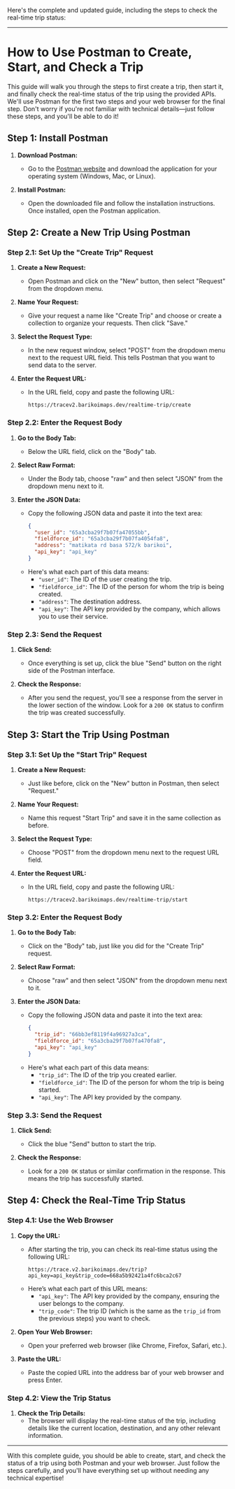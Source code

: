 Here's the complete and updated guide, including the steps to check the real-time trip status:

---

# How to Use Postman to Create, Start, and Check a Trip

This guide will walk you through the steps to first create a trip, then start it, and finally check the real-time status of the trip using the provided APIs. We'll use Postman for the first two steps and your web browser for the final step. Don't worry if you're not familiar with technical details—just follow these steps, and you'll be able to do it!

## Step 1: Install Postman

1. **Download Postman:**
   - Go to the [Postman website](https://www.postman.com/downloads/) and download the application for your operating system (Windows, Mac, or Linux).

2. **Install Postman:**
   - Open the downloaded file and follow the installation instructions. Once installed, open the Postman application.

## Step 2: Create a New Trip Using Postman

### Step 2.1: Set Up the "Create Trip" Request

1. **Create a New Request:**
   - Open Postman and click on the "New" button, then select "Request" from the dropdown menu.

2. **Name Your Request:**
   - Give your request a name like "Create Trip" and choose or create a collection to organize your requests. Then click "Save."

3. **Select the Request Type:**
   - In the new request window, select "POST" from the dropdown menu next to the request URL field. This tells Postman that you want to send data to the server.

4. **Enter the Request URL:**
   - In the URL field, copy and paste the following URL:
     ```
     https://tracev2.barikoimaps.dev/realtime-trip/create
     ```

### Step 2.2: Enter the Request Body

1. **Go to the Body Tab:**
   - Below the URL field, click on the "Body" tab.

2. **Select Raw Format:**
   - Under the Body tab, choose "raw" and then select "JSON" from the dropdown menu next to it.

3. **Enter the JSON Data:**
   - Copy the following JSON data and paste it into the text area:
     ```json
     {
       "user_id": "65a3cba29f7b07fa47055bb",
       "fieldforce_id": "65a3cba29f7b07fa4054fa8",
       "address": "matikata rd basa 572/k barikoi",
       "api_key": "api_key"
     }
     ```
   - Here's what each part of this data means:
     - `"user_id"`: The ID of the user creating the trip.
     - `"fieldforce_id"`: The ID of the person for whom the trip is being created.
     - `"address"`: The destination address.
     - `"api_key"`: The API key provided by the company, which allows you to use their service.

### Step 2.3: Send the Request

1. **Click Send:**
   - Once everything is set up, click the blue "Send" button on the right side of the Postman interface.

2. **Check the Response:**
   - After you send the request, you'll see a response from the server in the lower section of the window. Look for a `200 OK` status to confirm the trip was created successfully.

## Step 3: Start the Trip Using Postman

### Step 3.1: Set Up the "Start Trip" Request

1. **Create a New Request:**
   - Just like before, click on the "New" button in Postman, then select "Request."

2. **Name Your Request:**
   - Name this request "Start Trip" and save it in the same collection as before.

3. **Select the Request Type:**
   - Choose "POST" from the dropdown menu next to the request URL field.

4. **Enter the Request URL:**
   - In the URL field, copy and paste the following URL:
     ```
     https://tracev2.barikoimaps.dev/realtime-trip/start
     ```

### Step 3.2: Enter the Request Body

1. **Go to the Body Tab:**
   - Click on the "Body" tab, just like you did for the "Create Trip" request.

2. **Select Raw Format:**
   - Choose "raw" and then select "JSON" from the dropdown menu next to it.

3. **Enter the JSON Data:**
   - Copy the following JSON data and paste it into the text area:
     ```json
     {
       "trip_id": "66bb3ef8119f4a96927a3ca",
       "fieldforce_id": "65a3cba29f7b07fa470fa8",
       "api_key": "api_key"
     }
     ```
   - Here's what each part of this data means:
     - `"trip_id"`: The ID of the trip you created earlier.
     - `"fieldforce_id"`: The ID of the person for whom the trip is being started.
     - `"api_key"`: The API key provided by the company.

### Step 3.3: Send the Request

1. **Click Send:**
   - Click the blue "Send" button to start the trip.

2. **Check the Response:**
   - Look for a `200 OK` status or similar confirmation in the response. This means the trip has successfully started.

## Step 4: Check the Real-Time Trip Status

### Step 4.1: Use the Web Browser

1. **Copy the URL:**
   - After starting the trip, you can check its real-time status using the following URL:
     ```
     https://trace.v2.barikoimaps.dev/trip?api_key=api_key&trip_code=668a5b92421a4fc6bca2c67
     ```
   - Here’s what each part of this URL means:
     - `"api_key"`: The API key provided by the company, ensuring the user belongs to the company.
     - `"trip_code"`: The trip ID (which is the same as the `trip_id` from the previous steps) you want to check.

2. **Open Your Web Browser:**
   - Open your preferred web browser (like Chrome, Firefox, Safari, etc.).

3. **Paste the URL:**
   - Paste the copied URL into the address bar of your web browser and press Enter.

### Step 4.2: View the Trip Status

1. **Check the Trip Details:**
   - The browser will display the real-time status of the trip, including details like the current location, destination, and any other relevant information.

---

With this complete guide, you should be able to create, start, and check the status of a trip using both Postman and your web browser. Just follow the steps carefully, and you'll have everything set up without needing any technical expertise!